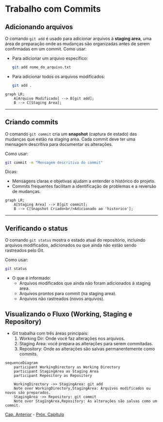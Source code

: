 # Trabalho com Commits

## Adicionando arquivos

O comando `git add` é usado para adicionar arquivos à **staging area**, uma
área de preparação onde as mudanças são organizadas antes de serem
confirmadas em um commit.
Como usar:
- Para adicionar um arquivo específico:
  ```bash
  git add nome_do_arquivo.txt
  ```
- Para adicionar todos os arquivos modificados:
  ```bash
  git add .
  ```

```mermaid
graph LR;
    A[Arquivo Modificado] --> B[git add];
    B --> C[Staging Area];
```

---

## Criando commits

O comando `git commit` cria um **snapshot** (captura de estado) das mudanças
que estão na staging area. Cada commit deve ter uma mensagem descritiva para
documentar as alterações.

Como usar:
```bash
git commit -m "Mensagem descritiva do commit"
```

Dicas:
- Mensagens claras e objetivas ajudam a entender o histórico do projeto.
- Commits frequentes facilitam a identificação de problemas e a reversão de mudanças.

```mermaid
graph LR;
    A[Staging Area] --> B[git commit];
    B --> C[Snapshot Criado<br/>Adicionado ao 'historico'];
```

---

## Verificando o status

O comando `git status` mostra o estado atual do repositório, incluindo arquivos
modificados, adicionados ou que ainda não estão sendo rastreados pelo Git.

Como usar:
```bash
git status
```

- O que é informado:
    - Arquivos modificados que ainda não foram adicionados à staging area.
    - Arquivos prontos para commit (na staging area).
    - Arquivos não rastreados (novos arquivos).

## Visualizando o Fluxo (Working, Staging e Repository)


- Git trabalha com três áreas principais:
    1. Working Dir: Onde você faz alterações nos arquivos.
    2. Staging Area: você prepara as alterações para serem commitadas.
    3. Repository: Onde as alterações são salvas permanentemente como commits.

```mermaid
sequenceDiagram
    participant WorkingDirectory as Working Directory
    participant StagingArea as Staging Area
    participant Repository as Repository

    WorkingDirectory ->> StagingArea: git add
    Note over WorkingDirectory,StagingArea: Arquivos modificados ou novos são preparados.
    StagingArea ->> Repository: git commit
    Note over StagingArea,Repository: As alterações são salvas como um commit.
```

[Cap. Anterior](./basico.md) - [Próx. Capítulo](./historico.md)
